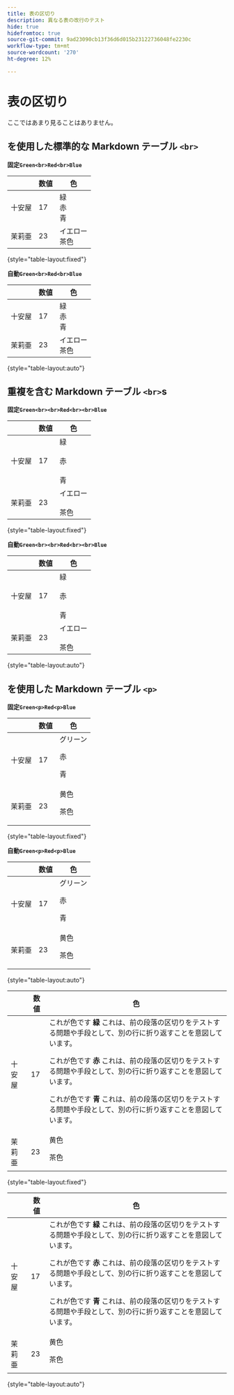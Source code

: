 ```yaml
---
title: 表の区切り
description: 異なる表の改行のテスト
hide: true
hidefromtoc: true
source-git-commit: 9ad23090cb13f36d6d015b23122736048fe2230c
workflow-type: tm+mt
source-wordcount: '270'
ht-degree: 12%

---
```


# 表の区切り

ここではあまり見ることはありません。

## を使用した標準的な Markdown テーブル `<br>`

**固定`Green<br>Red<br>Blue`**

|  | 数値 | 色 |
|---|---|---|
| 十安屋 | 17 | 緑<br>赤<br>青 |
| 茉莉亜 | 23 | イエロー<br>茶色 |

{style="table-layout:fixed"}

**自動`Green<br>Red<br>Blue`**

|  | 数値 | 色 |
|---|---|---|
| 十安屋 | 17 | 緑<br>赤<br>青 |
| 茉莉亜 | 23 | イエロー<br>茶色 |

{style="table-layout:auto"}

## 重複を含む Markdown テーブル `<br>`s

**固定`Green<br><br>Red<br><br>Blue`**

|  | 数値 | 色 |
|---|---|---|
| 十安屋 | 17 | 緑<br><br>赤<br><br>青 |
| 茉莉亜 | 23 | イエロー<br><br>茶色 |

{style="table-layout:fixed"}

**自動`Green<br><br>Red<br><br>Blue`**

|  | 数値 | 色 |
|---|---|---|
| 十安屋 | 17 | 緑<br><br>赤<br><br>青 |
| 茉莉亜 | 23 | イエロー<br><br>茶色 |

{style="table-layout:auto"}

## を使用した Markdown テーブル `<p>`

**固定`Green<p>Red<p>Blue`**

|  | 数値 | 色 |
|---|---|---|
| 十安屋 | 17 | グリーン<p>赤<p>青 |
| 茉莉亜 | 23 | 黄色<p>茶色 |

{style="table-layout:fixed"}

**自動`Green<p>Red<p>Blue`**

|  | 数値 | 色 |
|---|---|---|
| 十安屋 | 17 | グリーン<p>赤<p>青 |
| 茉莉亜 | 23 | 黄色<p>茶色 |

{style="table-layout:auto"}

|  | 数値 | 色 |
|---|---|---|
| 十安屋 | 17 | これが色です **緑** これは、前の段落の区切りをテストする問題や手段として、別の行に折り返すことを意図しています。 <p>これが色です **赤** これは、前の段落の区切りをテストする問題や手段として、別の行に折り返すことを意図しています。 <p>これが色です **青** これは、前の段落の区切りをテストする問題や手段として、別の行に折り返すことを意図しています。 |
| 茉莉亜 | 23 | 黄色<p>茶色 |

{style="table-layout:fixed"}

|  | 数値 | 色 |
|---|---|---|
| 十安屋 | 17 | これが色です **緑** これは、前の段落の区切りをテストする問題や手段として、別の行に折り返すことを意図しています。 <p>これが色です **赤** これは、前の段落の区切りをテストする問題や手段として、別の行に折り返すことを意図しています。 <p>これが色です **青** これは、前の段落の区切りをテストする問題や手段として、別の行に折り返すことを意図しています。 |
| 茉莉亜 | 23 | 黄色<p>茶色 |

{style="table-layout:auto"}

